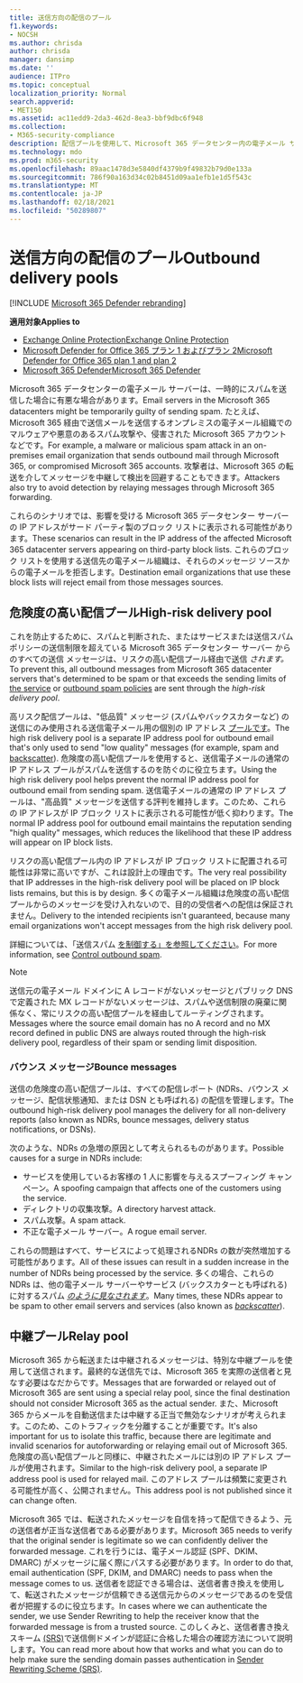 ```yaml
---
title: 送信方向の配信のプール
f1.keywords:
- NOCSH
ms.author: chrisda
author: chrisda
manager: dansimp
ms.date: ''
audience: ITPro
ms.topic: conceptual
localization_priority: Normal
search.appverid:
- MET150
ms.assetid: ac11edd9-2da3-462d-8ea3-bbf9dbc6f948
ms.collection:
- M365-security-compliance
description: 配信プールを使用して、Microsoft 365 データセンター内の電子メール サーバーの評判を保護する方法について説明します。
ms.technology: mdo
ms.prod: m365-security
ms.openlocfilehash: 89aac1478d3e5840df4379b9f49832b79d0e133a
ms.sourcegitcommit: 786f90a163d34c02b8451d09aa1efb1e1d5f543c
ms.translationtype: MT
ms.contentlocale: ja-JP
ms.lasthandoff: 02/18/2021
ms.locfileid: "50289807"
---
```

# <a name="outbound-delivery-pools"></a><span data-ttu-id="ad731-103">送信方向の配信のプール</span><span class="sxs-lookup"><span data-stu-id="ad731-103">Outbound delivery pools</span></span>

[!INCLUDE [Microsoft 365 Defender rebranding](../includes/microsoft-defender-for-office.md)]

<span data-ttu-id="ad731-104">**適用対象**</span><span class="sxs-lookup"><span data-stu-id="ad731-104">**Applies to**</span></span>
- [<span data-ttu-id="ad731-105">Exchange Online Protection</span><span class="sxs-lookup"><span data-stu-id="ad731-105">Exchange Online Protection</span></span>](exchange-online-protection-overview.md)
- [<span data-ttu-id="ad731-106">Microsoft Defender for Office 365 プラン 1 およびプラン 2</span><span class="sxs-lookup"><span data-stu-id="ad731-106">Microsoft Defender for Office 365 plan 1 and plan 2</span></span>](office-365-atp.md)
- [<span data-ttu-id="ad731-107">Microsoft 365 Defender</span><span class="sxs-lookup"><span data-stu-id="ad731-107">Microsoft 365 Defender</span></span>](../mtp/microsoft-threat-protection.md)

<span data-ttu-id="ad731-108">Microsoft 365 データセンターの電子メール サーバーは、一時的にスパムを送信した場合に有悪な場合があります。</span><span class="sxs-lookup"><span data-stu-id="ad731-108">Email servers in the Microsoft 365 datacenters might be temporarily guilty of sending spam.</span></span> <span data-ttu-id="ad731-109">たとえば、Microsoft 365 経由で送信メールを送信するオンプレミスの電子メール組織でのマルウェアや悪意のあるスパム攻撃や、侵害された Microsoft 365 アカウントなどです。</span><span class="sxs-lookup"><span data-stu-id="ad731-109">For example, a malware or malicious spam attack in an on-premises email organization that sends outbound mail through Microsoft 365, or compromised Microsoft 365 accounts.</span></span> <span data-ttu-id="ad731-110">攻撃者は、Microsoft 365 の転送を介してメッセージを中継して検出を回避することもできます。</span><span class="sxs-lookup"><span data-stu-id="ad731-110">Attackers also try to avoid detection by relaying messages through Microsoft 365 forwarding.</span></span>

<span data-ttu-id="ad731-111">これらのシナリオでは、影響を受ける Microsoft 365 データセンター サーバーの IP アドレスがサード パーティ製のブロック リストに表示される可能性があります。</span><span class="sxs-lookup"><span data-stu-id="ad731-111">These scenarios can result in the IP address of the affected Microsoft 365 datacenter servers appearing on third-party block lists.</span></span> <span data-ttu-id="ad731-112">これらのブロック リストを使用する送信先の電子メール組織は、それらのメッセージ ソースからの電子メールを拒否します。</span><span class="sxs-lookup"><span data-stu-id="ad731-112">Destination email organizations that use these block lists will reject email from those messages sources.</span></span>

## <a name="high-risk-delivery-pool"></a><span data-ttu-id="ad731-113">危険度の高い配信プール</span><span class="sxs-lookup"><span data-stu-id="ad731-113">High-risk delivery pool</span></span>
<span data-ttu-id="ad731-114">これを防止するために、スパムと判断された、またはサービスまたは送信スパム ポリシーの送信制限を超えている Microsoft 365 データセンター サーバー [](https://docs.microsoft.com/office365/servicedescriptions/exchange-online-service-description/exchange-online-limits#sending-limits-across-office-365-options)からのすべての送信 [](configure-the-outbound-spam-policy.md)メッセージは、リスクの高い配信プール経由で送信 _されます。_</span><span class="sxs-lookup"><span data-stu-id="ad731-114">To prevent this, all outbound messages from Microsoft 365 datacenter servers that's determined to be spam or that exceeds the sending limits of [the service](https://docs.microsoft.com/office365/servicedescriptions/exchange-online-service-description/exchange-online-limits#sending-limits-across-office-365-options) or [outbound spam policies](configure-the-outbound-spam-policy.md) are sent through the _high-risk delivery pool_.</span></span>

<span data-ttu-id="ad731-115">高リスク配信プールは、"低品質" メッセージ (スパムやバックスカターなど) の送信にのみ使用される送信電子メール用の個別の IP アドレス [プールです](backscatter-messages-and-eop.md)。</span><span class="sxs-lookup"><span data-stu-id="ad731-115">The high risk delivery pool is a separate IP address pool for outbound email that's only used to send "low quality" messages (for example, spam and [backscatter](backscatter-messages-and-eop.md)).</span></span> <span data-ttu-id="ad731-116">危険度の高い配信プールを使用すると、送信電子メールの通常の IP アドレス プールがスパムを送信するのを防ぐのに役立ちます。</span><span class="sxs-lookup"><span data-stu-id="ad731-116">Using the high risk delivery pool helps prevent the normal IP address pool for outbound email from sending spam.</span></span> <span data-ttu-id="ad731-117">送信電子メールの通常の IP アドレス プールは、"高品質" メッセージを送信する評判を維持します。このため、これらの IP アドレスが IP ブロック リストに表示される可能性が低く抑わります。</span><span class="sxs-lookup"><span data-stu-id="ad731-117">The normal IP address pool for outbound email maintains the reputation sending "high quality" messages, which reduces the likelihood that these IP address will appear on IP block lists.</span></span>

<span data-ttu-id="ad731-118">リスクの高い配信プール内の IP アドレスが IP ブロック リストに配置される可能性は非常に高いですが、これは設計上の理由です。</span><span class="sxs-lookup"><span data-stu-id="ad731-118">The very real possibility that IP addresses in the high-risk delivery pool will be placed on IP block lists remains, but this is by design.</span></span> <span data-ttu-id="ad731-119">多くの電子メール組織は危険度の高い配信プールからのメッセージを受け入れないので、目的の受信者への配信は保証されません。</span><span class="sxs-lookup"><span data-stu-id="ad731-119">Delivery to the intended recipients isn't guaranteed, because many email organizations won't accept messages from the high risk delivery pool.</span></span>

<span data-ttu-id="ad731-120">詳細については、「送信スパム [を制御する」を参照してください](outbound-spam-controls.md)。</span><span class="sxs-lookup"><span data-stu-id="ad731-120">For more information, see [Control outbound spam](outbound-spam-controls.md).</span></span>

> [!NOTE]
> <span data-ttu-id="ad731-121">送信元の電子メール ドメインに A レコードがないメッセージとパブリック DNS で定義された MX レコードがないメッセージは、スパムや送信制限の廃棄に関係なく、常にリスクの高い配信プールを経由してルーティングされます。</span><span class="sxs-lookup"><span data-stu-id="ad731-121">Messages where the source email domain has no A record and no MX record defined in public DNS are always routed through the high-risk delivery pool, regardless of their spam or sending limit disposition.</span></span>

### <a name="bounce-messages"></a><span data-ttu-id="ad731-122">バウンス メッセージ</span><span class="sxs-lookup"><span data-stu-id="ad731-122">Bounce messages</span></span>

<span data-ttu-id="ad731-123">送信の危険度の高い配信プールは、すべての配信レポート (NDRs、バウンス メッセージ、配信状態通知、または DSN とも呼ばれる) の配信を管理します。</span><span class="sxs-lookup"><span data-stu-id="ad731-123">The outbound high-risk delivery pool manages the delivery for all non-delivery reports (also known as NDRs, bounce messages, delivery status notifications, or DSNs).</span></span>

<span data-ttu-id="ad731-124">次のような、NDRs の急増の原因として考えられるものがあります。</span><span class="sxs-lookup"><span data-stu-id="ad731-124">Possible causes for a surge in NDRs include:</span></span>

- <span data-ttu-id="ad731-125">サービスを使用しているお客様の 1 人に影響を与えるスプーフィング キャンペーン。</span><span class="sxs-lookup"><span data-stu-id="ad731-125">A spoofing campaign that affects one of the customers using the service.</span></span>
- <span data-ttu-id="ad731-126">ディレクトリの収集攻撃。</span><span class="sxs-lookup"><span data-stu-id="ad731-126">A directory harvest attack.</span></span>
- <span data-ttu-id="ad731-127">スパム攻撃。</span><span class="sxs-lookup"><span data-stu-id="ad731-127">A spam attack.</span></span>
- <span data-ttu-id="ad731-128">不正な電子メール サーバー。</span><span class="sxs-lookup"><span data-stu-id="ad731-128">A rogue email server.</span></span>

<span data-ttu-id="ad731-129">これらの問題はすべて、サービスによって処理されるNDRs の数が突然増加する可能性があります。</span><span class="sxs-lookup"><span data-stu-id="ad731-129">All of these issues can result in a sudden increase in the number of NDRs being processed by the service.</span></span> <span data-ttu-id="ad731-130">多くの場合、これらの NDRs は、他の電子メール サーバーやサービス (バックスカターとも呼ばれる) に対するスパム _[のように見なされます](backscatter-messages-and-eop.md)_。</span><span class="sxs-lookup"><span data-stu-id="ad731-130">Many times, these NDRs appear to be spam to other email servers and services (also known as _[backscatter](backscatter-messages-and-eop.md)_).</span></span>

## <a name="relay-pool"></a><span data-ttu-id="ad731-131">中継プール</span><span class="sxs-lookup"><span data-stu-id="ad731-131">Relay pool</span></span>

<span data-ttu-id="ad731-132">Microsoft 365 から転送または中継されるメッセージは、特別な中継プールを使用して送信されます。最終的な送信先では、Microsoft 365 を実際の送信者と見なす必要はなだからです。</span><span class="sxs-lookup"><span data-stu-id="ad731-132">Messages that are forwarded or relayed out of Microsoft 365 are sent using a special relay pool, since the final destination should not consider Microsoft 365 as the actual sender.</span></span> <span data-ttu-id="ad731-133">また、Microsoft 365 からメールを自動送信または中継する正当で無効なシナリオが考えられます。このため、このトラフィックを分離することが重要です。</span><span class="sxs-lookup"><span data-stu-id="ad731-133">It's also important for us to isolate this traffic, because there are legitimate and invalid scenarios for autoforwarding or relaying email out of Microsoft 365.</span></span> <span data-ttu-id="ad731-134">危険度の高い配信プールと同様に、中継されたメールには別の IP アドレス プールが使用されます。</span><span class="sxs-lookup"><span data-stu-id="ad731-134">Similar to the high-risk delivery pool, a separate IP address pool is used for relayed mail.</span></span> <span data-ttu-id="ad731-135">このアドレス プールは頻繁に変更される可能性が高く、公開されません。</span><span class="sxs-lookup"><span data-stu-id="ad731-135">This address pool is not published since it can change often.</span></span>

<span data-ttu-id="ad731-136">Microsoft 365 では、転送されたメッセージを自信を持って配信できるよう、元の送信者が正当な送信者である必要があります。</span><span class="sxs-lookup"><span data-stu-id="ad731-136">Microsoft 365 needs to verify that the original sender is legitimate so we can confidently deliver the forwarded message.</span></span> <span data-ttu-id="ad731-137">これを行うには、電子メール認証 (SPF、DKIM、DMARC) がメッセージに届く際にパスする必要があります。</span><span class="sxs-lookup"><span data-stu-id="ad731-137">In order to do that, email authentication (SPF, DKIM, and DMARC) needs to pass when the message comes to us.</span></span> <span data-ttu-id="ad731-138">送信者を認証できる場合は、送信者書き換えを使用して、転送されたメッセージが信頼できる送信元からのメッセージであるのを受信者が把握するのに役立ちます。</span><span class="sxs-lookup"><span data-stu-id="ad731-138">In cases where we can authenticate the sender, we use Sender Rewriting to help the receiver know that the forwarded message is from a trusted source.</span></span> <span data-ttu-id="ad731-139">このしくみと、送信者書き換えスキーム [(SRS)](https://docs.microsoft.com/office365/troubleshoot/antispam/sender-rewriting-scheme)で送信側ドメインが認証に合格した場合の確認方法について説明します。</span><span class="sxs-lookup"><span data-stu-id="ad731-139">You can read more about how that works and what you can do to help make sure the sending domain passes authentication in [Sender Rewriting Scheme (SRS)](https://docs.microsoft.com/office365/troubleshoot/antispam/sender-rewriting-scheme).</span></span>
